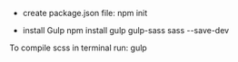 - create package.json file:
    npm init

- install Gulp
npm install gulp gulp-sass sass --save-dev

To compile scss in terminal run:
gulp